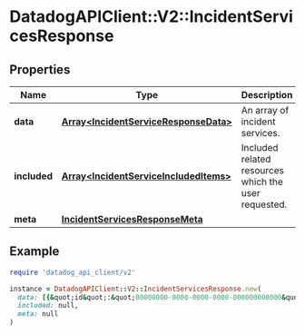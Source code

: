# DatadogAPIClient::V2::IncidentServicesResponse

## Properties

| Name | Type | Description | Notes |
| ---- | ---- | ----------- | ----- |
| **data** | [**Array&lt;IncidentServiceResponseData&gt;**](IncidentServiceResponseData.md) | An array of incident services. |  |
| **included** | [**Array&lt;IncidentServiceIncludedItems&gt;**](IncidentServiceIncludedItems.md) | Included related resources which the user requested. | [optional][readonly] |
| **meta** | [**IncidentServicesResponseMeta**](IncidentServicesResponseMeta.md) |  | [optional] |

## Example

```ruby
require 'datadog_api_client/v2'

instance = DatadogAPIClient::V2::IncidentServicesResponse.new(
  data: [{&quot;id&quot;:&quot;00000000-0000-0000-0000-000000000000&quot;,&quot;type&quot;:&quot;services&quot;}],
  included: null,
  meta: null
)
```

